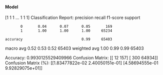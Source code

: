 #### Model
[1 1 1 ... 1 1 1]
Classification Report:
              precision    recall  f1-score   support

           0       0.04      0.07      0.05       169
           1       1.00      1.00      1.00     65234

    accuracy                           0.99     65403
   macro avg       0.52      0.53      0.52     65403
weighted avg       1.00      0.99      0.99     65403

Accuracy: 0.9930125529409966
Confusion Matrix:
[[   12   157]
 [  300 64934]]
Confusion Matrix (%):
[[1.83477822e-02 2.40050151e-01]
 [4.58694555e-01 9.92829075e+01]]
